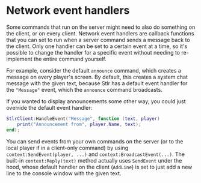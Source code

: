 # Network event handlers

Some commands that run on the server might need to also do something on the client, or on every client. Network event handlers are callback functions that you can set to run when a server command sends a message back to the client. Only one handler can be set to a certain event at a time, so it's possible to change the handler for a specific event without needing to re-implement the entire command yourself.

For example, consider the default `announce` command, which creates a message on every player's screen. By default, this creates a system chat message with the given text, because Stlr has a default event handler for the `"Message"` event, which the `announce` command broadcasts.

If you wanted to display announcements some other way, you could just override the default event handler:

```lua
StlrClient:HandleEvent("Message", function (text, player)
	print("Announcement from", player.Name, text);
end);
```

You can send events from your own commands on the server (or to the local player if in a client-only command) by using `context:SendEvent(player, ...)` and `context:BroadcastEvent(...)`. The built-in `context:Reply(text)` method actually uses `SendEvent` under the hood, whose default handler on the client (`AddLine`) is set to just add a new line to the console window with the given text.
